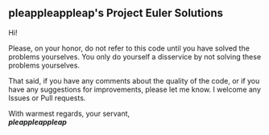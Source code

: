 
## pleappleappleap's Project Euler Solutions

Hi!

Please, on your honor, do not refer to this code until you have solved the problems yourselves.  You only do yourself a disservice
by not solving these problems yourselves.

That said, if you have any comments about the quality of the code, or if you have any suggestions for improvements, please let me
know.  I welcome any Issues or Pull requests.

With warmest regards, your servant,  
***pleappleappleap***

